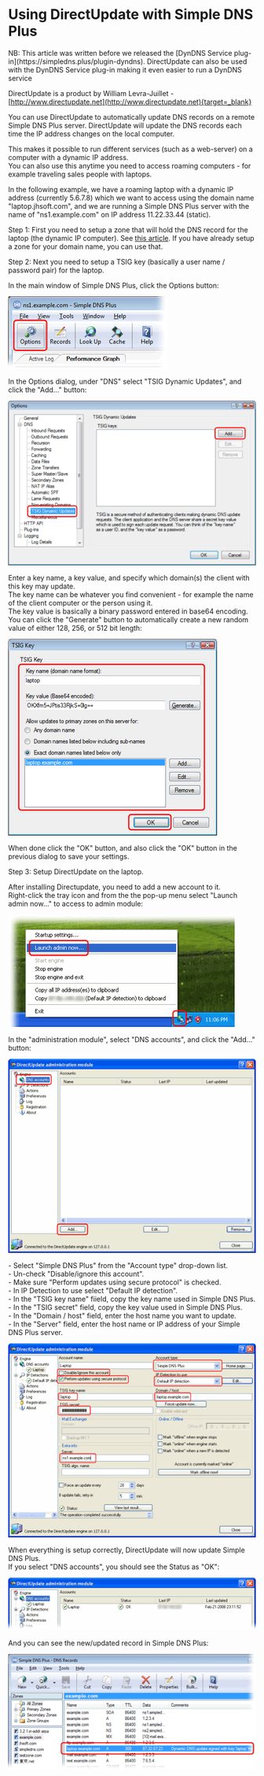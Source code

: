 ﻿---
category: 4
frontpage: false
comments: true
refs: 35,127,80,40,173
created-utc: 2019-01-01
modified-utc: 2019-01-01
---
# Using DirectUpdate with Simple DNS Plus

<div class="yellowbox">NB: This article was written before we released the [DynDNS Service plug-in](https://simpledns.plus/plugin-dyndns).  
DirectUpdate can also be used with the DynDNS Service plug-in making it even easier to run a DynDNS service</div>

DirectUpdate is a product by William Levra-Juillet - [http://www.directupdate.net](http://www.directupdate.net){target=_blank}

You can use DirectUpdate to automatically update DNS records on a remote Simple DNS Plus server. DirectUpdate will update the DNS records each time the IP address changes on the local computer.

This makes it possible to run different services (such as a web-server) on a computer with a dynamic IP address.  
You can also use this anytime you need to access roaming computers - for example traveling sales people with laptops.

In the following example, we have a roaming laptop with a dynamic IP address (currently 5.6.7.8) which we want to access using the domain name "laptop.jhsoft.com", and we are running a Simple DNS Plus server with the name of "ns1.example.com" on IP address 11.22.33.44 (static).

Step 1: First you need to setup a zone that will hold the DNS record for the laptop (the dynamic IP computer). See [this article](/kb/4/basic-dns-server-configuration-example). If you have already setup a zone for your domain name, you can use that.

Step 2: Next you need to setup a TSIG key (basically a user name / password pair) for the laptop.

In the main window of Simple DNS Plus, click the Options button:

![](img/125/1.png)

In the Options dialog, under "DNS" select "TSIG Dynamic Updates", and click the "Add..." button:

![](img/125/2.png)

Enter a key name, a key value, and specify which domain(s) the client with this key may update.  
The key name can be whatever you find convenient - for example the name of the client computer or the person using it.  
The key value is basically a binary password entered in base64 encoding. You can click the "Generate" button to automatically create a new random value of either 128, 256, or 512 bit length:

![](img/125/3.png)

When done click the "OK" button, and also click the "OK" button in the previous dialog to save your settings.

Step 3: Setup DirectUpdate on the laptop.

After installing Directupdate, you need to add a new account to it.  
Right-click the tray icon and from the the pop-up menu select "Launch admin now..." to access to admin module:

![](img/125/4.png)

In the "administration module", select "DNS accounts", and click the "Add..." button:

![](img/125/5.png)

\- Select "Simple DNS Plus" from the "Account type" drop-down list.  
\- Un-check "Disable/ignore this account".  
\- Make sure "Perform updates using secure protocol" is checked.  
\- In IP Detection to use select "Default IP detection".  
\- In the "TSIG key name" fiield, copy the key name used in Simple DNS Plus.  
\- In the "TSIG secret" field, copy the key value used in Simple DNS Plus.  
\- In the "Domain / host" field, enter the host name you want to update.  
\- In the "Server" field, enter the host name or IP address of your Simple DNS Plus server.

![](img/125/6.png)

When everything is setup correctly, DirectUpdate will now update Simple DNS Plus.  
If you select "DNS accounts", you should see the Status as "OK":

![](img/125/7.png)

And you can see the new/updated record in Simple DNS Plus:

![](img/125/8.png)

